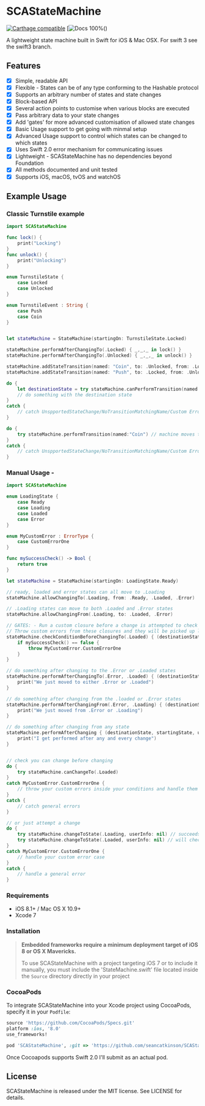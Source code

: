 # SCAStateMachine

[![Carthage compatible](https://img.shields.io/badge/Carthage-compatible-4BC51D.svg?style=flat)](https://github.com/Carthage/Carthage)
[![Docs 100%](https://img.shields.io/badge/docs-100%25-brightgreen.svg)()

A lightweight state machine built in Swift for iOS & Mac OSX. For swift 3 see the swift3 branch.

## Features
- [x] Simple, readable API
- [x] Flexible - States can be of any type conforming to the Hashable protocol
- [x] Supports an arbitrary number of states and state changes
- [x] Block-based API
- [x] Several action points to customise when various blocks are executed
- [x] Pass arbitrary data to your state changes
- [x] Add 'gates' for more advanced customisation of allowed state changes
- [x] Basic Usage support to get going with minmal setup
- [x] Advanced Usage support to control which states can be changed to which states
- [x] Uses Swift 2.0 error mechanism for communicating issues
- [x] Lightweight - SCAStateMachine has no dependencies beyond Foundation
- [x] All methods documented and unit tested
- [x] Supports iOS, macOS, tvOS and watchOS

## Example Usage

### Classic Turnstile example

```swift
import SCAStateMachine

func lock() {
    print("Locking")
}
func unlock() {
    print("Unlocking")
}

enum TurnstileState {
    case Locked
    case Unlocked
}

enum TurnstileEvent : String {
    case Push
    case Coin
}


let stateMachine = StateMachine(startingOn: TurnstileState.Locked)

stateMachine.performAfterChangingTo(.Locked) { _,_,_ in lock() }
stateMachine.performAfterChangingTo(.Unlocked) { _,_,_ in unlock() }

stateMachine.addStateTransition(named: "Coin", to: .Unlocked, from: .Locked)
stateMachine.addStateTransition(named: "Push", to: .Locked, from: .Unlocked)

do {
    let destinationState = try stateMachine.canPerformTransition(named:"Coin") // returns .Unlocked
    // do something with the destination state
}
catch {
    // catch UnspportedStateChange/NoTransitionMatchingName/Custom Errors
}

do {
    try stateMachine.performTransition(named:"Coin") // machine moves to .Unlocked state
}
catch {
    // catch UnspportedStateChange/NoTransitionMatchingName/Custom Errors
}
```

### Manual Usage - 

```swift
import SCAStateMachine

enum LoadingState {
    case Ready
    case Loading
    case Loaded
    case Error
}

enum MyCustomError : ErrorType {
    case CustomErrorOne
}

func mySuccessCheck() -> Bool {
    return true
}

let stateMachine = StateMachine(startingOn: LoadingState.Ready)

// ready, loaded and error states can all move to .Loading
stateMachine.allowChangingTo(.Loading, from: .Ready, .Loaded, .Error)

// .Loading states can move to both .Loaded and .Error states
stateMachine.allowChangingFrom(.Loading, to: .Loaded, .Error)

// GATES: - Run a custom closure before a change is attempted to check if it should be allowed to go ahead
// Throw custom errors from these closures and they will be picked up later :)
stateMachine.checkConditionBeforeChangingTo(.Loaded) { (destinationState, startingState, userInfo) -> () in
    if mySuccessCheck() == false {
        throw MyCustomError.CustomErrorOne
    }
}

// do something after changing to the .Error or .Loaded states
stateMachine.performAfterChangingTo(.Error, .Loaded) { (destinationState, startingState, userInfo) -> () in
    print("We just moved to either .Error or .Loaded")
}

// do something after changing from the .loaded or .Error states
stateMachine.performAfterChangingFrom(.Error, .Loading) { (destinationState, startingState, userInfo) -> () in
    print("We just moved from .Error or .Loading")
}

// do something after changing from any state
stateMachine.performAfterChanging { (destinationState, startingState, userInfo) -> () in
    print("I get performed after any and every change")
}


// check you can change before changing
do {
    try stateMachine.canChangeTo(.Loaded)
}
catch MyCustomError.CustomErrorOne {
    // throw your custom errors inside your conditions and handle them here
}
catch {
    // catch general errors
}

// or just attempt a change
do {
    try stateMachine.changeToState(.Loading, userInfo: nil) // succeeds
    try stateMachine.changeToState(.Loaded, userInfo: nil) // will check 'mySuccessCheck'
}
catch MyCustomError.CustomErrorOne {
    // handle your custom error case
}
catch {
    // handle a general error
}
```

### Requirements
- iOS 8.1+ / Mac OS X 10.9+
- Xcode 7

### Installation

> **Embedded frameworks require a minimum deployment target of iOS 8 or OS X Mavericks.**
>
> To use SCAStateMachine with a project targeting iOS 7 or to include it manually, you must include the 'StateMachine.swift' file located inside the `Source` directory directly in your project

### CocoaPods

To integrate SCAStateMachine into your Xcode project using CocoaPods, specify it in your `Podfile`:

```ruby
source 'https://github.com/CocoaPods/Specs.git'
platform :ios, '8.0'
use_frameworks!

pod 'SCAStateMachine', :git => 'https://github.com/seancatkinson/SCAStateMachine.git'
```

Once Cocoapods supports Swift 2.0 I'll submit as an actual pod.

## License

SCAStateMachine is released under the MIT license. See LICENSE for details.
